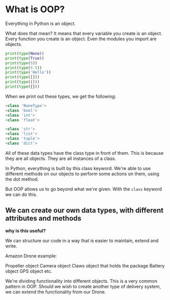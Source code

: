 # What is OOP?

Everything in Python is an object.

What does that mean? It means that every variable you create is an object. Every function you create is an object. Even the modules you import are objects.

``` python
print(type(None))
print(type(True))
print(type(5))
print(type(5.5))
print(type('Hello'))
print(type([]))
print(type(()))
print(type({}))
```

When we print out these types, we get the following:

``` python
<class 'NoneType'>
<class 'bool'>
<class 'int'>
<class 'float'>

<class 'str'>
<class 'list'>
<class 'tuple'>
<class 'dict'>
```

All of these data types have the class type in front of them. This is because they are all objects. They are all instances of a class.

In Python, everything is built by this class keyword. We're able to use different methods on our objects to perform some actions on them, using the dot method.

But OOP allows us to go beyond what we're given. With the `class` keyword we can do this.

## We can create our own data types, with different attributes and methods

**why is this useful?**

We can structure our code in a way that is easier to maintain, extend and write.

Amazon Drone example:

Propeller object
Camera object
Claws object that holds the package
Battery object
GPS object
etc.

We're dividing functionality into different objects. This is a very common pattern in OOP. Should we wish to create another type of delivery system, we can extend the functionality from our Drone.
